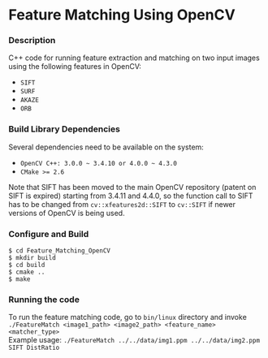 # Feature Matching Using OpenCV

### Description
C++ code for running feature extraction and matching on two input images using the following features in OpenCV:  
- `SIFT`  
- `SURF`  
- `AKAZE`  
- `ORB`    


### Build Library Dependencies  
Several dependencies need to be available on the system:  
- `OpenCV C++: 3.0.0 ~ 3.4.10 or 4.0.0 ~ 4.3.0 `
- `CMake >= 2.6`  

Note that SIFT has been moved to the main OpenCV repository (patent on SIFT is expired) starting from 3.4.11 and 4.4.0, so the function call to SIFT has to be changed from `cv::xfeatures2d::SIFT` to `cv::SIFT` if newer versions of OpenCV is being used.  


### Configure and Build  
```
$ cd Feature_Matching_OpenCV
$ mkdir build  
$ cd build    
$ cmake ..    
$ make   
```


### Running the code     
To run the feature matching code, go to `bin/linux` directory and invoke `./FeatureMatch <image1_path> <image2_path> <feature_name> <matcher_type>`      
Example usage: `./FeatureMatch ../../data/img1.ppm ../../data/img2.ppm SIFT DistRatio`  

